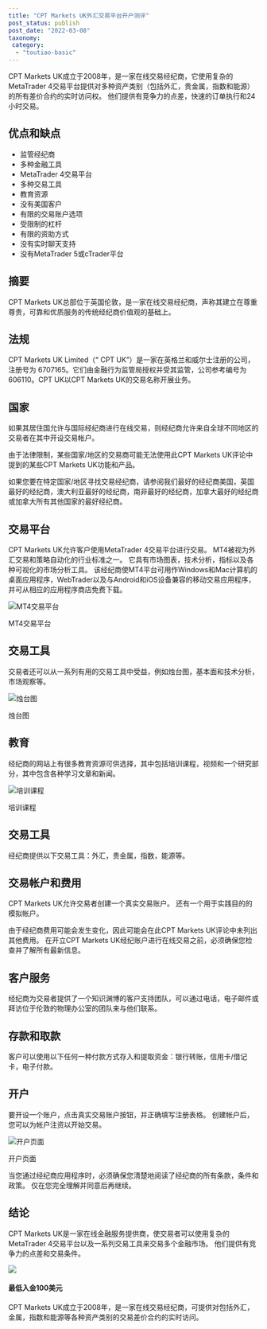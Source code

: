 ```yaml
---
title: "CPT Markets UK外汇交易平台开户测评"
post_status: publish
post_date: "2022-03-08"
taxonomy:
 category: 
  - "toutiao-basic"
---
```


CPT Markets UK成立于2008年，是一家在线交易经纪商，它使用复杂的MetaTrader 4交易平台提供对多种资产类别（包括外汇，贵金属，指数和能源）的所有差价合约的实时访问权。 他们提供有竞争力的点差，快速的订单执行和24小时交易。

## 优点和缺点
- 监管经纪商
- 多种金融工具
- MetaTrader 4交易平台
- 多种交易工具
- 教育资源
- 没有美国客户
- 有限的交易账户选项
- 受限制的杠杆
- 有限的资助方式
- 没有实时聊天支持
- 没有MetaTrader 5或cTrader平台

## 摘要

CPT Markets UK总部位于英国伦敦，是一家在线交易经纪商，声称其建立在尊重尊贵，可靠和优质服务的传统经纪商价值观的基础上。

## 法规

CPT Markets UK Limited（“ CPT UK”）是一家在英格兰和威尔士注册的公司，注册号为 6707165。它们由金融行为监管局授权并受其监管，公司参考编号为606110。CPT UK以CPT Markets UK的交易名称开展业务。

## 国家

如果其居住国允许与国际经纪商进行在线交易，则经纪商允许来自全球不同地区的交易者在其中开设交易帐户。

由于法律限制，某些国家/地区的交易商可能无法使用此CPT Markets UK评论中提到的某些CPT Markets UK功能和产品。

如果您要在特定国家/地区寻找交易经纪商，请参阅我们最好的经纪商美国，英国最好的经纪商，澳大利亚最好的经纪商，南非最好的经纪商，加拿大最好的经纪商或加拿大所有其他国家的最好经纪商。

## 交易平台

CPT Markets UK允许客户使用MetaTrader 4交易平台进行交易。 MT4被视为外汇交易和策略自动化的行业标准之一。 它具有市场图表，技术分析，指标以及各种可视化的市场分析工具。 该经纪商使MT4平台可用作Windows和Mac计算机的桌面应用程序，WebTrader以及与Android和iOS设备兼容的移动交易应用程序，并可从相应的应用程序商店免费下载。

![MT4交易平台](https://cdn.fendou.la/funstoutiao/2020/11/CPT-Markets-Review-MT4-Trading-Platform.gif "MT4交易平台")

MT4交易平台

## 交易工具

交易者还可以从一系列有用的交易工具中受益，例如烛台图，基本面和技术分析，市场观察等。

![烛台图](https://cdn.fendou.la/funstoutiao/2020/11/CPT-Markets-Review-Candlestick-Charts.jpg "烛台图")

烛台图

## 教育

经纪商的网站上有很多教育资源可供选择，其中包括培训课程，视频和一个研究部分，其中包含各种学习文章和新闻。

![培训课程](https://cdn.fendou.la/funstoutiao/2020/11/CPT-Markets-Review-Training-Lessons.jpg "培训课程")

培训课程

## 交易工具

经纪商提供以下交易工具：外汇，贵金属，指数，能源等。

## 交易帐户和费用

CPT Markets UK允许交易者创建一个真实交易账户。 还有一个用于实践目的的模拟帐户。

由于经纪商费用可能会发生变化，因此可能会在此CPT Markets UK评论中未列出其他费用。 在开立CPT Markets UK经纪账户进行在线交易之前，必须确保您检查并了解所有最新信息。

## 客户服务

经纪商为交易者提供了一个知识渊博的客户支持团队，可以通过电话，电子邮件或拜访位于伦敦的物理办公室的团队来与他们联系。

## 存款和取款

客户可以使用以下任何一种付款方式存入和提取资金：银行转账，信用卡/借记卡，电子付款。

## 开户

要开设一个账户，点击真实交易账户按钮，并正确填写注册表格。 创建帐户后，您可以为帐户注资以开始交易。

![开户页面](https://cdn.fendou.la/funstoutiao/2020/11/CPT-Markets-Review-Account-Opening-Page.jpg "开户页面")

开户页面

当您通过经纪商应用程序时，必须确保您清楚地阅读了经纪商的所有条款，条件和政策。 仅在您完全理解并同意后再继续。

## 结论

CPT Markets UK是一家在线金融服务提供商，使交易者可以使用复杂的MetaTrader 4交易平台以及一系列交易工具来交易多个金融市场。 他们提供有竞争力的点差和交易条件。

![](https://cdn.fendou.la/funstoutiao/2020/11/CPT-Markets-UK-Logo.png)

#### 最低入金100美元

CPT Markets UK成立于2008年，是一家在线交易经纪商，可提供对包括外汇，金属，指数和能源等各种资产类别的交易差价合约的实时访问。
